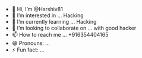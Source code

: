- 👋 Hi, I’m @Harshiv81
- 👀 I’m interested in ... Hacking
- 🌱 I’m currently learning ... Hacking
- 💞️ I’m looking to collaborate on ... with good hacker
- 📫 How to reach me ... +916354404165 
- 😄 Pronouns: ...
- ⚡ Fun fact: ...

<!---
Harshiv81/Harshiv81 is a ✨ special ✨ repository because its `README.md` (this file) appears on your GitHub profile.
You can click the Preview link to take a look at your changes.
--->
